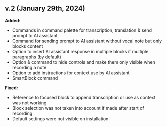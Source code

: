 ## v.2 (January 29th, 2024)

**Added:**
- Commands in command palette for transcription, translation & send prompt to AI assistant
- Command for sending prompt to AI assistant without vocal note but only blocks content
- Option to insert AI assistant response in multiple blocks if multiple paragraphs (by default)
- Option & command to hide controls and make them only visible when recording a note
- Option to add instructions for context use by AI assistant
- SmartBlock command

**Fixed:**
- Reference to focused block to append transcription or use as context was not working
- Block selection was not taken into account if made after start of recording
- Default settings were not visible on installation
